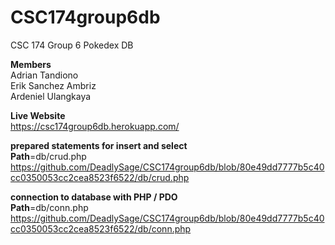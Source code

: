 # CSC174group6db
CSC 174 Group 6 Pokedex DB

<strong>Members</strong>\
Adrian Tandiono\
Erik Sanchez Ambriz\
Ardeniel Ulangkaya

<strong>Live Website</strong>\
https://csc174group6db.herokuapp.com/

<strong>prepared statements for insert and select</strong>\
<strong>Path</strong>=db/crud.php\
https://github.com/DeadlySage/CSC174group6db/blob/80e49dd7777b5c40cc0350053cc2cea8523f6522/db/crud.php

<strong>connection to database with PHP / PDO</strong>\
<strong>Path</strong>=db/conn.php\
https://github.com/DeadlySage/CSC174group6db/blob/80e49dd7777b5c40cc0350053cc2cea8523f6522/db/conn.php
